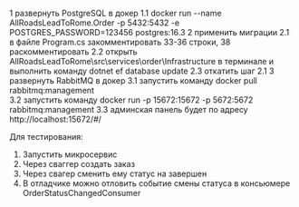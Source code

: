 1 развернуть PostgreSQL в докер
    1.1 docker run --name AllRoadsLeadToRome.Order -p 5432:5432 -e POSTGRES_PASSWORD=123456 postgres:16.3
2 применить миграции
    2.1 в файле Program.cs закомментировать 33-36 строки, 38 раскомментировать
    2.2 открыть AllRoadsLeadToRome\src\services\order\Infrastructure в терминале и выполнить команду dotnet ef database update
    2.3 откатить шаг 2.1
3 развернуть RabbitMQ в докер
    3.1 запустить команду docker pull rabbitmq:management  
    3.2 запустить команду docker run -p 15672:15672 -p 5672:5672 rabbitmq:management 
    3.3 админская панель будет по адресу http://localhost:15672/#/


Для тестирования:
1. Запустить микросервис
2. Через сваггер создать заказ
3. Через свагер сменить ему статус на завершен
4. В отладчике можно отловить событие смены статуса в консьюмере OrderStatusChangedConsumer

